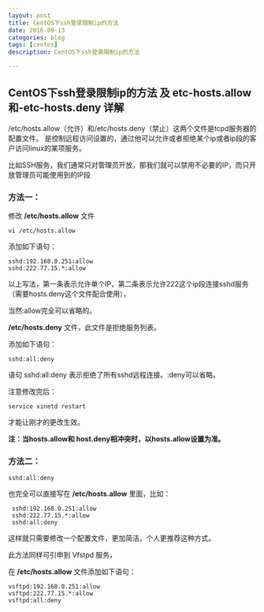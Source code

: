 ```yaml
---
layout: post
title: CentOS下ssh登录限制ip的方法
date: 2016-09-13
categories: blog
tags: [centos]
description: CentOS下ssh登录限制ip的方法

---
```


## CentOS下ssh登录限制ip的方法 及 etc-hosts.allow 和-etc-hosts.deny 详解

/etc/hosts.allow（允许）和/etc/hosts.deny（禁止）这两个文件是tcpd服务器的配置文件。
是控制远程访问设置的，通过他可以允许或者拒绝某个ip或者ip段的客户访问linux的某项服务。 

比如SSH服务，我们通常只对管理员开放，那我们就可以禁用不必要的IP，而只开放管理员可能使用到的IP段
 
 
### 方法一：

修改 **/etc/hosts.allow** 文件

`vi /etc/hosts.allow`

添加如下语句：

    sshd:192.168.0.251:allow
    sshd:222.77.15.*:allow

以上写法，第一条表示允许单个IP，第二条表示允许222这个ip段连接sshd服务（需要hosts.deny这个文件配合使用），

当然:allow完全可以省略的。

**/etc/hosts.deny** 文件，此文件是拒绝服务列表。

添加如下语句：

`sshd:all:deny`

语句 sshd:all:deny 表示拒绝了所有sshd远程连接。:deny可以省略。

注意修改完后：

`service xinetd restart`

才能让刚才的更改生效。

**注：当hosts.allow和 host.deny相冲突时，以hosts.allow设置为准。**

### 方法二：

`sshd:all:deny`

也完全可以直接写在 **/etc/hosts.allow** 里面，比如：

     sshd:192.168.0.251:allow
     sshd:222.77.15.*:allow
     sshd:all:deny

这样就只需要修改一个配置文件，更加简洁，个人更推荐这种方式。

此方法同样可引申到 Vfstpd 服务，

在 **/etc/hosts.allow** 文件添加如下语句：

    vsftpd:192.168.0.251:allow
    vsftpd:222.77.15.*:allow
    vsftpd:all:deny